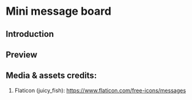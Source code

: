 # Mini message board
## Introduction 


## Preview

<!-- [![Mini message board](./src/assets/demo.png)](https://tiny-talkies.netlify.app/) -->

## Media & assets credits:

1. Flaticon (juicy_fish): https://www.flaticon.com/free-icons/messages